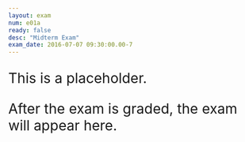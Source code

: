 ```yaml
---
layout: exam
num: e01a
ready: false
desc: "Midterm Exam"
exam_date: 2016-07-07 09:30:00.00-7
---
```


<div style="font-size:200%" markdown="1">

This is a placeholder.

After the exam is graded, the exam will appear here.

</div>